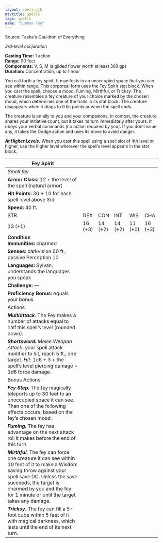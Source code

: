 ```yaml
---
layout: spell.njk
navtitle: Spells
tags: spells
name: "Summon Fey"
---
```

Source: Tasha's Cauldron of Everything

_3rd-level conjuration_

**Casting Time:** 1 action  
**Range:** 90 feet  
**Components:** V, S, M (a gilded flower worth at least 300 gp)  
**Duration:** Concentration, up to 1 hour

You call forth a fey spirit. It manifests in an unoccupied space that you can see within range. This corporeal form uses the Fey Spirit stat block. When you cast the spell, choose a mood. Fuming, Mirthful, or Tricksy. The creature resembles a fey creature of your choice marked by the chosen mood, which determines one of the traits in its stat block. The creature disappears when it drops to 0 hit points or when the spell ends.

The creature is an ally to you and your companions. In combat, the creature shares your initiative count, but it takes its turn immediately after yours. It obeys your verbal commands (no action required by you). If you don’t issue any, it takes the Dodge action and uses its move to avoid danger.

**_At Higher Levels._** When you cast this spell using a spell slot of 4th level or higher, use the higher level wherever the spell’s level appears in the stat block.

|Fey Spirit|   |   |   |   |   |
|---|---|---|---|---|---|
|_Small fey_|   |   |   |   |   |
|**Armor Class:** 12 + the level of the spell (natural armor)|   |   |   |   |   |
|**Hit Points:** 30 + 10 for each spell level above 3rd|   |   |   |   |   |
|**Speed:** 40 ft.|   |   |   |   |   |
|STR|DEX|CON|INT|WIS|CHA|
|13 (+1)|16 (+3)|14 (+2)|14 (+2)|11 (+0)|16 (+3)|
|**Condition Immunities:** charmed|   |   |   |   |   |
|**Senses:** darkvision 60 ft., passive Perception 10|   |   |   |   |   |
|**Languages:** Sylvan, understands the languages you speak|   |   |   |   |   |
|**Challenge:** —|   |   |   |   |   |
|**Proficiency Bonus:** equals your bonus|   |   |   |   |   |
|Actions|   |   |   |   |   |
|**_Multiattack._** The Fey makes a number of attacks equal to half this spell’s level (rounded down).|   |   |   |   |   |
|**_Shortsword._** _Melee Weapon Attack:_ your spell attack modifier to hit, reach 5 ft., one target. _Hit:_ 1d6 + 3 + the spell’s level piercing damage + 1d6 force damage.|   |   |   |   |   |
|Bonus Actions|   |   |   |   |   |
|**_Fey Step._** The fey magically teleports up to 30 feet to an unoccupied space it can see. Then one of the following effects occurs, based on the fey’s chosen mood.|   |   |   |   |   |
|**_Fuming._** The fey has advantage on the next attack roll it makes before the end of this turn.|   |   |   |   |   |
|**_Mirthful._** The fey can force one creature it can see within 10 feet of it to make a Wisdom saving throw against your spell save DC. Unless the save succeeds, the target is charmed by you and the fey for 1 minute or until the target takes any damage.|   |   |   |   |   |
|**_Tricksy._** The fey can fill a 5-foot cube within 5 feet of it with magical darkness, which lasts until the end of its next turn.|   |   |   |   |   |